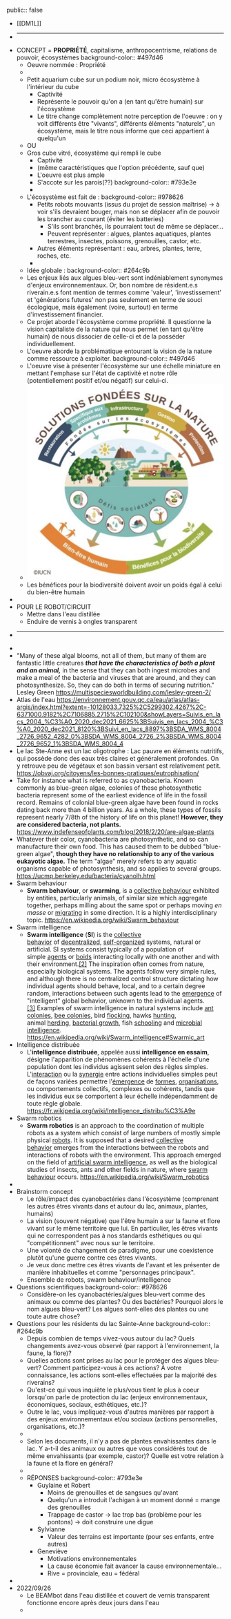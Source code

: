public:: false

- [[DM1L]]
- ******************************
- CONCEPT = __PROPRIÉTÉ__, capitalisme, anthropocentrisme, relations de pouvoir, écosystèmes
  background-color:: #497d46
	- Oeuvre nommée : Propriété
	-
	- Petit aquarium cube sur un podium noir, micro écosystème à l'intérieur du cube
		- Captivité
		- Représente le pouvoir qu'on a (en tant qu'être humain) sur l'écosystème
		- Le titre change complètement notre perception de l'oeuvre : on y voit différents être "vivants", différents éléments "naturels", un écosystème, mais le titre nous informe que ceci appartient à quelqu'un
	- OU
	- Gros cube vitré, écosystème qui rempli le cube
		- Captivité
		- (même caractéristiques que l'option précédente, sauf que)
		- L'oeuvre est plus ample
		- S'accote sur les parois(??)
		  background-color:: #793e3e
		-
	- L'écosystème est fait de :
	  background-color:: #978626
		- Petits robots mouvants (issus du projet de session maîtrise) -> à voir s'ils devraient bouger, mais non se déplacer afin de pouvoir les brancher au courant (éviter les batteries)
			- S'ils sont branchés, ils pourraient tout de même se déplacer...
			- Peuvent représenter : algues, plantes aquatiques, plantes terrestres, insectes, poissons, grenouilles, castor, etc.
		- Autres éléments représentant : eau, arbres, plantes, terre, roches, etc.
		-
	- Idée globale :
	  background-color:: #264c9b
	- Les enjeux liés aux algues bleu-vert sont indéniablement synonymes d'enjeux environnementaux. Or, bon nombre de résident.e.s riverain.e.s font mention de termes comme 'valeur', 'investissement' et 'générations futures' non pas seulement en terme de souci écologique, mais également (voire, surtout) en terme d'investissement financier.
	- Ce projet aborde l'écosystème comme propriété. Il questionne la vision capitaliste de la nature qui nous permet (en tant qu'être humain) de nous dissocier de celle-ci et de la posséder individuellement.
	- L'oeuvre aborde la problématique entourant la vision de la nature comme ressource à exploiter.
	  background-color:: #497d46
	- L'oeuvre vise à présenter l'écosystème sur une échelle miniature en mettant l'emphase sur l'état de captivité et notre rôle (potentiellement positif et/ou négatif) sur celui-ci.
	- ![SolutionsFondeesSurLaNature.png](../assets/SolutionsFondeesSurLaNature_1661993623998_0.png)
	- Les bénéfices pour la biodiversité doivent avoir un poids égal à celui du bien-être humain
-
- POUR LE ROBOT/CIRCUIT
	- Mettre dans l'eau distillée
	- Enduire de vernis à ongles transparent
- ************************
-
- "Many of these algal blooms, not all of them, but many of them are fantastic little creatures *__that have the characteristics of both a plant and an animal,__* in the sense that they can both ingest microbes and make a meal of the bacteria and viruses that are around, and they can photosynthesize. So, they can do both in terms of securing nutrition." Lesley Green https://multispeciesworldbuilding.com/lesley-green-2/
- Atlas de l'eau https://environnement.gouv.qc.ca/eau/atlas/atlas-argis/index.html?extent=-10128033.7325%2C5299302.4267%2C-6371000.9182%2C7106885.2715%2C102100&showLayers=Suivis_en_lacs_2004_%C3%A0_2020_dec2021_6625%3BSuivis_en_lacs_2004_%C3%A0_2020_dec2021_8120%3BSuivi_en_lacs_8897%3BSDA_WMS_8004_2726_9652_4282_0%3BSDA_WMS_8004_2726_2%3BSDA_WMS_8004_2726_9652_1%3BSDA_WMS_8004_4
- Le lac Ste-Anne est un lac oligotrophe : Lac pauvre en éléments nutritifs, qui possède donc des eaux très claires et généralement profondes. On y retrouve peu de végétaux et son bassin versant est relativement petit. https://obvaj.org/citoyens/les-bonnes-pratiques/eutrophisation/
- Take for instance what is referred to as cyanobacteria. Known commonly as blue-green algae, colonies of these photosynthetic bacteria represent some of the earliest evidence of life in the fossil record. Remains of colonial blue-green algae have been found in rocks dating back more than 4 billion years. As a whole, these types of fossils represent nearly 7/8th of the history of life on this planet! __However, they are considered bacteria, not plants.__ https://www.indefenseofplants.com/blog/2018/2/20/are-algae-plants
- Whatever their color, cyanobacteria are photosynthetic, and so can manufacture their own food. This has caused them to be dubbed "blue-green algae", __though they have no relationship to any of the various eukayotic algae.__ The term "algae" merely refers to any aquatic organisms capable of photosynthesis, and so applies to several groups. https://ucmp.berkeley.edu/bacteria/cyanolh.html
- Swarm behaviour
	- **Swarm behaviour**, or **swarming**, is a [collective behaviour](https://en.wikipedia.org/wiki/Collective_animal_behaviour) exhibited by entities, particularly animals, of similar size which aggregate together, perhaps milling about the same spot or perhaps moving *en masse* or [migrating](https://en.wikipedia.org/wiki/Animal_migration) in some direction. It is a highly interdisciplinary topic. https://en.wikipedia.org/wiki/Swarm_behaviour
- Swarm intelligence
	- **Swarm intelligence** (**SI**) is the [collective behavior](https://en.wikipedia.org/wiki/Collective_behavior) of [decentralized](https://en.wikipedia.org/wiki/Decentralization), [self-organized](https://en.wikipedia.org/wiki/Self-organization) systems, natural or artificial. SI systems consist typically of a population of simple [agents](https://en.wikipedia.org/wiki/Intelligent_agent) or [boids](https://en.wikipedia.org/wiki/Boids) interacting locally with one another and with their environment.[[2]](https://en.wikipedia.org/wiki/Swarm_intelligence#cite_note-tcds-2) The inspiration often comes from nature, especially biological systems. The agents follow very simple rules, and although there is no centralized control structure dictating how individual agents should behave, local, and to a certain degree random, interactions between such agents lead to the [emergence](https://en.wikipedia.org/wiki/Emergence) of "intelligent" global behavior, unknown to the individual agents.[[3]](https://en.wikipedia.org/wiki/Swarm_intelligence#cite_note-tro-3) Examples of swarm intelligence in natural systems include [ant colonies](https://en.wikipedia.org/wiki/Ant_colony), [bee colonies](https://en.wikipedia.org/wiki/Bee_colonies), bird [flocking](https://en.wikipedia.org/wiki/Flocking_(behavior)), hawks [hunting](https://en.wikipedia.org/wiki/Hunting), animal [herding](https://en.wikipedia.org/wiki/Herding), [bacterial growth](https://en.wikipedia.org/wiki/Bacteria#Growth_and_reproduction), fish [schooling](https://en.wikipedia.org/wiki/Shoaling_and_schooling) and [microbial intelligence](https://en.wikipedia.org/wiki/Microbial_intelligence). https://en.wikipedia.org/wiki/Swarm_intelligence#Swarmic_art
- Intelligence distribuée
	- L'**intelligence distribuée**, appelée aussi **intelligence en essaim**, désigne l'apparition de phénomènes cohérents à l'échelle d'une population dont les individus agissent selon des règles simples. L'[interaction](https://fr.wikipedia.org/wiki/Interaction) ou la [synergie](https://fr.wikipedia.org/wiki/Synergie) entre actions individuelles simples peut de façons variées permettre l'[émergence](https://fr.wikipedia.org/wiki/%C3%89mergence) de [formes](https://fr.wikipedia.org/wiki/Morphog%C3%A9n%C3%A8se), [organisations](https://fr.wikipedia.org/wiki/Auto-organisation), ou comportements collectifs, complexes ou cohérents, tandis que les individus eux se comportent à leur échelle indépendamment de toute règle globale. https://fr.wikipedia.org/wiki/Intelligence_distribu%C3%A9e
- Swarm robotics
	- **Swarm robotics** is an approach to the coordination of multiple robots as a system which consist of large numbers of mostly simple physical [robots](https://en.wikipedia.org/wiki/Robot). It is supposed that a desired [collective behavior](https://en.wikipedia.org/wiki/Collective_behavior) emerges from the interactions between the robots and interactions of robots with the environment. This approach emerged on the field of [artificial swarm intelligence](https://en.wikipedia.org/wiki/Artificial_swarm_intelligence), as well as the biological studies of insects, ants and other fields in nature, where [swarm behaviour](https://en.wikipedia.org/wiki/Swarm_behaviour) occurs. https://en.wikipedia.org/wiki/Swarm_robotics
-
- Brainstorm concept
	- Le rôle/impact des cyanobactéries dans l'écosystème (comprenant les autres êtres vivants dans et autour du lac, animaux, plantes, humains)
	- La vision (souvent négative) que l'être humain a sur la faune et flore vivant sur le même territoire que lui. En particulier, les êtres vivants qui ne correspondent pas à nos standards esthétiques ou qui "compétitionnent" avec nous sur le territoire.
	- Une volonté de changement de paradigme, pour une coexistence plutôt qu'une guerre contre ces êtres vivants.
	- Je veux donc mettre ces êtres vivants de l'avant et les présenter de manière inhabituelles et comme "personnages principaux".
	- Ensemble de robots, swarm behaviour/intelligence
- Questions scientifiques
  background-color:: #978626
	- Considère-on les cyanobactéries/algues bleu-vert comme des animaux ou comme des plantes? Ou des bactéries? Pourquoi alors le nom algues bleu-vert? Les algues sont-elles des plantes ou une toute autre chose?
- Questions pour les résidents du lac Sainte-Anne
  background-color:: #264c9b
	- Depuis combien de temps vivez-vous autour du lac? Quels changements avez-vous observé (par rapport à l'environnement, la faune, la flore)?
	- Quelles actions sont prises au lac pour le protéger des algues bleu-vert? Comment participez-vous à ces actions? À votre connaissance, les actions sont-elles effectuées par la majorité des riverains?
	- Qu'est-ce qui vous inquiète le plus/vous tient le plus à coeur lorsqu'on parle de protection du lac (enjeux environnementaux, économiques, sociaux, esthétiques, etc.)?
	- Outre le lac, vous impliquez-vous d'autres manières par rapport à des enjeux environnementaux et/ou sociaux (actions personnelles, organisations, etc.)?
	-
	- Selon les documents, il n'y a pas de plantes envahissantes dans le lac. Y a-t-il des animaux ou autres que vous considérés tout de même envahissants (par exemple, castor)? Quelle est votre relation à la faune et la flore en général?
	-
	- RÉPONSES
	  background-color:: #793e3e
		- Guylaine et Robert
			- Moins de grenouilles et de sangsues qu'avant
			- Quelqu'un a introduit l'achigan à un moment donné = mange des grenouilles
			- Trappage de castor -> lac trop bas (problème pour les pontons) -> doit construire une digue
		- Sylvianne
			- Valeur des terrains est importante (pour ses enfants, entre autres)
		- Geneviève
			- Motivations environnementales
			- La cause économie fait avancer la cause environnementale...
			- Rive = provinciale, eau = fédéral
-
- 2022/09/26
	- Le BEAMbot dans l'eau distillée et couvert de vernis transparent fonctionne encore après deux jours dans l'eau
	-